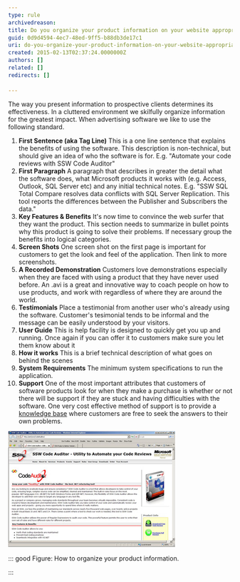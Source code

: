 ```yaml
---
type: rule
archivedreason: 
title: Do you organize your product information on your website appropriately?
guid: 0d9d4594-4ec7-48ed-9ff5-b88db3de17c1
uri: do-you-organize-your-product-information-on-your-website-appropriately
created: 2015-02-13T02:37:24.0000000Z
authors: []
related: []
redirects: []

---
```


The way you present information to prospective clients determines its effectiveness.        In a cluttered environment we skilfully organize information for the greatest impact.        When advertising software we like to use the following standard.

<!--endintro-->

1. **First Sentence (aka Tag Line)** 
 This is a one line sentence that explains the benefits of using the software. This description is non-technical, but should give an idea of who the software is for. E.g. "Automate your code reviews with SSW Code Auditor"
2. **First Paragraph** 
 A paragraph that describes in greater the detail what the software does, what Microsoft products it works with (e.g. Access, Outlook, SQL Server etc) and any initial technical notes. E.g. "SSW SQL Total Compare resolves data conflicts with SQL Server Replication. This tool reports the differences between the Publisher and Subscribers the data."
3. **Key Features & Benefits** 
 It's now time to convince the web surfer that they want the product. This section needs to summarize in bullet points why this product is going to solve their problems. If necessary group the benefits into logical categories.
4. **Screen Shots** 
 One screen shot on the first page is important for customers to get the look and feel of the application. Then link to more screenshots.
5. **A Recorded Demonstration** 
 Customers love demonstrations especially when they are faced with using a product that they have never used before. An .avi is a great and innovative way to coach people on how to use products, and work with regardless of where they are around the world.
6. **Testimonials** 
 Place a testimonial from another user who's already using the software. Customer's tesimonial tends to be informal and the message can be easily understood by your visitors.
7. **User Guide** 
 This is help facility is designed to quickly get you up and running. Once again if you can offer it to customers make sure you let them know about it
8. **How it works** 
 This is a brief technical description of what goes on behind the scenes
9. **System Requirements** 
 The minimum system specifications to run the application.
10. **Support** 
 One of the most important attributes that customers of software products look for when they make a purchase is whether or not there will be support if they are stuck and having difficulties with the software. One very cost effective method of support is to provide a 
      [knowledge base](http://www.ssw.com.au/ssw/KB/KBSearch.aspx) where customers are free to seek the answers to their own problems.



![Organize your product information](/rules/do-you-organize-your-product-information-on-your-website-appropriately/ScreenCodeAuditor.jpg)

::: good
Figure: How to organize your product information.

:::

